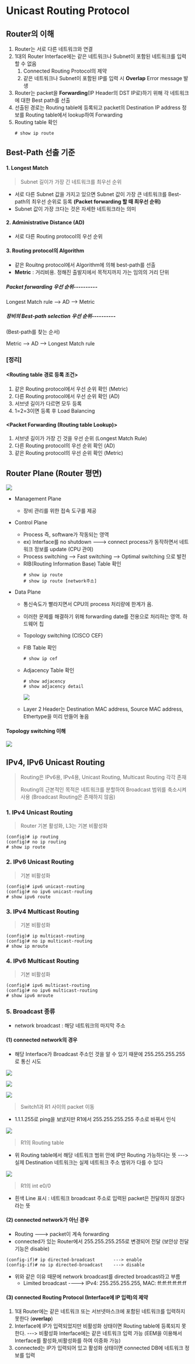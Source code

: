 Unicast Routing Protocol
===

Router의 이해
---

1. Router는 서로 다른 네트워크와 연결
2. 1대의 Router Interface에는 같은 네트워크나 Subnet이 포함된 네트워크를 입력할 수 없음
   1. Connected Routing Protocol의 제약
   2. 같은 네트워크나 Subnet이 포함된 IP를 입력 시 **Overlap** Error message 발생
3. Router는 packet을 **Forwarding**(IP Header의 DST IP로)하기 위해 각 네트워크에 대한 Best path를 선출
4. 선출된 경로는 Routing table에 등록되고 packet의 Destination IP address 정보를 Routing table에서 lookup하여 Forwarding
5. Routing table 확인   
    ```
    # show ip route
    ```


Best-Path 선출 기준
---

#### 1. Longest Match

> Subnet 길이가 가장 긴 네트워크를 최우선 순위

- 서로 다른 Subnet 값을 가지고 있으면 Subnet 값이 가장 큰 네트워크를 Best-path의 최우선 순위로 등록 **(Packet forwarding 할 때 최우선 순위)**
- Subnet 값이 가장 크다는 것은 자세한 네트워크라는 의미

#### 2. Administrative Distance (AD)

- 서로 다른 Routing protocol의 우선 순위

#### 3. Routing protocol의 Algorithm

- 같은 Rouitng protocol에서 Algorithm에 의해 best-path를 선출
- **Metric** : 거리비용. 정해진 출발지에서 목적지까지 가는 임의의 거리 단위


##### Packet forwarding 우선 순위----------
Longest Match rule --> AD --> Metric

##### 장비의 Best-path selection 우선 순위----------
(Best-path를 찾는 순서)

Metric --> AD --> Longest Match rule


### [정리]

#### <Routing table 경로 등록 조건>
1. 같은 Routing protocol에서 우선 순위 확인 (Metric)
2. 다른 Routing protocol에서 우선 순위 확인 (AD)
3. 서브넷 길이가 다르면 모두 등록
4. 1=2=3이면 등록 후 Load Balancing

#### <Packet Forwarding (Routing table Lookup)>
1. 서브넷 길이가 가장 긴 것을 우선 순위 (Longest Match Rule)
2. 다른 Routing protocol의 우선 순위 확인 (AD)
3. 같은 Routing protocol의 우선 순위 확인 (Metric)


Router Plane (Router 평면)
---

![](images/2023-06-25-19-17-28.png)


- Management Plane
  - 장비 관리를 위한 접속 도구를 제공

- Control Plane
  - Process 즉, software가 작동되는 영역
  - ex) Interface를 no shutdown ---> connect process가 동작하면서 네트워크 정보를 update (CPU 관여)
  - Process switching --> Fast switching --> Optimal switching 으로 발전
  - RIB(Routing Information Base) Table 확인
    ```
    # show ip route
    # show ip route [network주소]
    ```
- Data Plane
  - 통신속도가 빨라지면서 CPU의 process 처리량에 한계가 옴.
  - 이러한 문제를 해결하기 위해 forwarding date를 전용으로 처리하는 영역. 하드웨어 칩
  - Topology switching (CISCO CEF)
  - FIB Table 확인
    ```
    # show ip cef
    ```
  - Adjacency Table 확인
    ```
    # show adjacency
    # show adjacency detail
    ```

    ![](images/2023-06-29-18-53-09.png)

  - Layer 2 Header는 Destination MAC address, Source MAC address, Ethertype을 미리 만들어 놓음


#### Topology switching 이해

![](images/2023-06-26-18-12-42.png)




IPv4, IPv6 Unicast Routing
---

> Routing은 IPv6용, IPv4용, Unicast Routing, Multicast Routing 각각 존재
>
> Routing의 근본적인 목적은 네트워크를 분할하여 Broadcast 범위를 축소시켜 사용 (Broadcast Routing은 존재하지 않음)


### 1. IPv4 Unicast Routing
> Router 기본 활성화, L3는 기본 비활성화

```
(config)# ip routing
(config)# no ip routing
# show ip route
```

### 2. IPv6 Unicast Routing
> 기본 비활성화

```
(config)# ipv6 unicast-routing
(config)# no ipv6 unicast-routing
# show ipv6 route
```

### 3. IPv4 Multicast Routing
> 기본 비활성화

```
(config)# ip multicast-routing
(config)# no ip multicast-routing
# show ip mroute
```

### 4. IPv6 Multicast Routing
> 기본 비활성화

```
(config)# ipv6 multicast-routing
(config)# no ipv6 multicast-routing
# show ipv6 mroute
```

### 5. Broadcast 종류

- network broadcast : 해당 네트워크의 마지막 주소


#### (1) connected network의 경우
- 해당 Interface가 Broadcast 주소인 것을 알 수 있기 때문에 255.255.255.255 로 통신 시도

![](images/2023-06-29-18-25-54.png)

![](images/2023-06-29-18-26-01.png)

![](images/2023-06-29-18-26-27.png)

> Switch1과 R1 사이의 packet 이동

- 1.1.1.255로 ping을 보냈지만 R1에서 255.255.255.255 주소로 바꿔서 인식

![](images/2023-06-29-18-27-34.png)   

> R1의 Routing table

- 위 Routing table에서 해당 네트워크 범위 안에 IP만 Routing 가능하다는 뜻 ---> 실제 Destination 네트워크는 실제 네트워크 주소 범위가 다를 수 있다


![](images/2023-06-29-18-29-22.png)

> R1의 int e0/0

* 흰색 Line 표시 : 네트워크 broadcast 주소로 입력된 packet은 전달하지 않겠다 라는 뜻


#### (2) connected network가 아닌 경우
- Routing ---> packet이 계속 forwarding
- connected가 있는 Router에서 255.255.255.255로 변경되어 전달 (보안상 전달 기능은 disable)

```
(config-if)# ip directed-broadcast       ---> enable
(config-if)# no ip directed-broadcast    ---> disable
```

- 위와 같은 이유 때문에 network broadcast를 directed broadcast라고 부름
  - Limited broadcast    ---->  IPv4: 255.255.255.255, MAC: ff:ff:ff:ff:ff:ff



#### (3) connected Routing Protocol (Interface에 IP 입력)의 제약

1. 1대 Router에는 같은 네트워크 또는 서브넷마스크에 포함된 네트워크를 입력하지 못한다 (**overlap**)
2. Interface에 IP가 입력되었지만 비활성화 상태이면 Routing table에 등록되지 못한다. ---> 비활성화 Interface에는 같은 네트워크 입력 가능 (EEM을 이용해서 Interface를 활성화,비활성화를 하여 이중화 가능)
3. connected는 IP가 입력되어 있고 활성화 상태이면 connected DB에 네트워크 정보를 입력
  